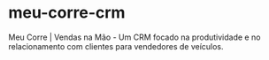 # meu-corre-crm
 Meu Corre | Vendas na Mão - Um CRM focado na produtividade e no relacionamento com clientes para vendedores de veículos.
